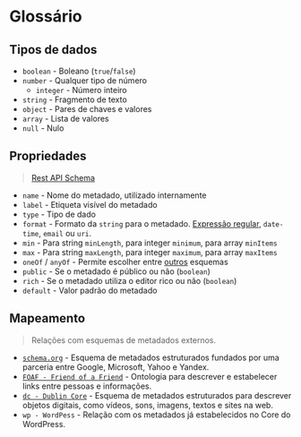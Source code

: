 # Glossário

## Tipos de dados

- `boolean` - Boleano (`true`/`false`)
- `number` - Qualquer tipo de número 
  - `integer` - Número inteiro
- `string` - Fragmento de texto
- `object` - Pares de chaves e valores
- `array` - Lista de valores
- `null` - Nulo

## Propriedades

> [Rest API Schema](https://developer.wordpress.org/rest-api/extending-the-rest-api/schema/)

- `name` - Nome do metadado, utilizado internamente 
- `label` - Etiqueta visível do metadado
- `type` - Tipo de dado
- `format` - Formato da `string` para o metadado. [Expressão regular](https://en.wikipedia.org/wiki/Regular_expression), `date-time`, `email` ou `uri`.
- `min` - Para string `minLength`, para integer `minimum`, para array `minItems`   
- `max` - Para string `maxLength`, para integer `maximum`, para array `maxItems`
- `oneOf` / `anyOf` - Permite escolher entre [outros](https://developer.wordpress.org/rest-api/extending-the-rest-api/schema/#oneof-and-anyof) esquemas
- `public` - Se o metadado é público ou não (`boolean`)
- `rich` - Se o metadado utiliza o editor rico ou não (`boolean`)
- `default` - Valor padrão do metadado

## Mapeamento

> Relações com esquemas de metadados externos.

- [`schema.org`](https://schema.org/) - Esquema de metadados estruturados fundados por uma parceria entre Google, Microsoft, Yahoo e Yandex.
- [`FOAF - Friend of a Friend`](http://xmlns.com/foaf/spec/) - Ontologia para descrever e estabelecer links entre pessoas e informações.
- [`dc - Dublin Core`](https://www.dublincore.org/) - Esquema de metadados estruturados para descrever objetos digitais, como vídeos, sons, imagens, textos e sites na web.
- `wp - WordPess` - Relação com os metadados já estabelecidos no Core do WordPress.